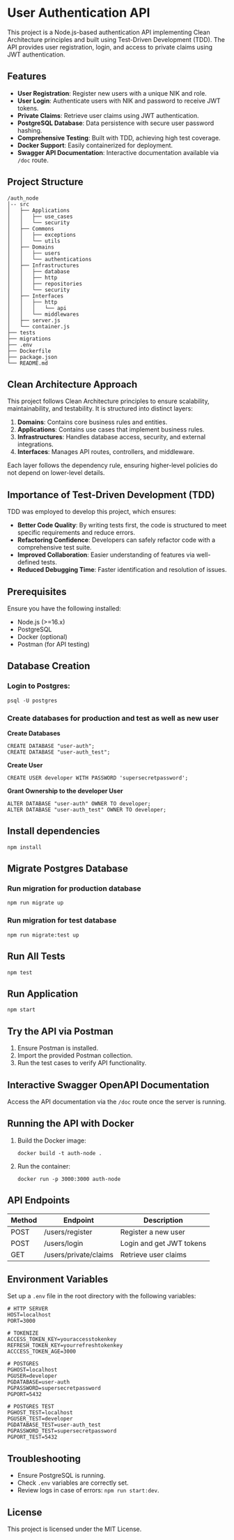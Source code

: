 # User Authentication API

This project is a Node.js-based authentication API implementing Clean Architecture principles and built using Test-Driven Development (TDD). The API provides user registration, login, and access to private claims using JWT authentication.

## Features
- **User Registration**: Register new users with a unique NIK and role.
- **User Login**: Authenticate users with NIK and password to receive JWT tokens.
- **Private Claims**: Retrieve user claims using JWT authentication.
- **PostgreSQL Database**: Data persistence with secure user password hashing.
- **Comprehensive Testing**: Built with TDD, achieving high test coverage.
- **Docker Support**: Easily containerized for deployment.
- **Swagger API Documentation**: Interactive documentation available via `/doc` route.

## Project Structure
```
/auth_node
│-- src
│   ├── Applications
│   │   ├── use_cases
│   │   └── security
│   ├── Commons
│   │   ├── exceptions
│   │   └── utils
│   ├── Domains
│   │   ├── users
│   │   └── authentications
│   ├── Infrastructures
│   │   ├── database
│   │   ├── http
│   │   ├── repositories
│   │   └── security
│   ├── Interfaces
│   │   ├── http
│   │   │   └── api
│   │   └── middlewares
│   ├── server.js
│   └── container.js
├── tests
├── migrations
├── .env
├── Dockerfile
├── package.json
└── README.md
```

## Clean Architecture Approach
This project follows Clean Architecture principles to ensure scalability, maintainability, and testability. It is structured into distinct layers:

1. **Domains**: Contains core business rules and entities.
2. **Applications**: Contains use cases that implement business rules.
3. **Infrastructures**: Handles database access, security, and external integrations.
4. **Interfaces**: Manages API routes, controllers, and middleware.

Each layer follows the dependency rule, ensuring higher-level policies do not depend on lower-level details.

## Importance of Test-Driven Development (TDD)
TDD was employed to develop this project, which ensures:

- **Better Code Quality**: By writing tests first, the code is structured to meet specific requirements and reduce errors.
- **Refactoring Confidence**: Developers can safely refactor code with a comprehensive test suite.
- **Improved Collaboration**: Easier understanding of features via well-defined tests.
- **Reduced Debugging Time**: Faster identification and resolution of issues.

## Prerequisites
Ensure you have the following installed:
- Node.js (>=16.x)
- PostgreSQL
- Docker (optional)
- Postman (for API testing)

## Database Creation
### Login to Postgres:
```
psql -U postgres
```

### Create databases for production and test as well as new user
**Create Databases**
```
CREATE DATABASE "user-auth";
CREATE DATABASE "user-auth_test";
```

**Create User**
```
CREATE USER developer WITH PASSWORD 'supersecretpassword';
```

**Grant Ownership to the developer User**
```
ALTER DATABASE "user-auth" OWNER TO developer;
ALTER DATABASE "user-auth_test" OWNER TO developer;
```

## Install dependencies
```
npm install
```

## Migrate Postgres Database
### Run migration for production database
```
npm run migrate up
```

### Run migration for test database
```
npm run migrate:test up
```

## Run All Tests
```
npm test
```

## Run Application
```
npm start
```

## Try the API via Postman
1. Ensure Postman is installed.
2. Import the provided Postman collection.
3. Run the test cases to verify API functionality.

## Interactive Swagger OpenAPI Documentation
Access the API documentation via the `/doc` route once the server is running.

## Running the API with Docker
1. Build the Docker image:
   ```
   docker build -t auth-node .
   ```
2. Run the container:
   ```
   docker run -p 3000:3000 auth-node
   ```

## API Endpoints
| Method | Endpoint               | Description               |
|--------|------------------------|---------------------------|
| POST   | /users/register         | Register a new user       |
| POST   | /users/login            | Login and get JWT tokens  |
| GET    | /users/private/claims    | Retrieve user claims      |

## Environment Variables
Set up a `.env` file in the root directory with the following variables:
```
# HTTP SERVER
HOST=localhost
PORT=3000

# TOKENIZE
ACCESS_TOKEN_KEY=youraccesstokenkey
REFRESH_TOKEN_KEY=yourrefreshtokenkey
ACCCESS_TOKEN_AGE=3000

# POSTGRES
PGHOST=localhost
PGUSER=developer
PGDATABASE=user-auth
PGPASSWORD=supersecretpassword
PGPORT=5432

# POSTGRES TEST
PGHOST_TEST=localhost
PGUSER_TEST=developer
PGDATABASE_TEST=user-auth_test
PGPASSWORD_TEST=supersecretpassword
PGPORT_TEST=5432

```

## Troubleshooting
- Ensure PostgreSQL is running.
- Check `.env` variables are correctly set.
- Review logs in case of errors: `npm run start:dev`.

## License
This project is licensed under the MIT License.
